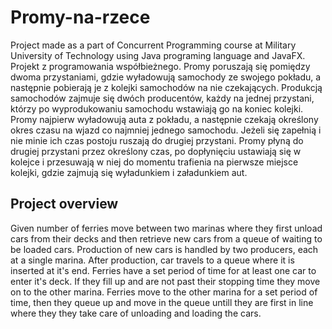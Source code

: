 # Promy-na-rzece
Project made as a part of Concurrent Programming course at Military University of Technology using Java programing language and JavaFX.
Projekt z programowania współbieżnego. Promy poruszają się pomiędzy dwoma przystaniami, gdzie wyładowują  samochody ze swojego pokładu, a następnie pobierają je z kolejki samochodów na nie czekających. Produkcją samochodów zajmuje się dwóch producentów,  każdy na jednej przystani, którzy po wyprodukowaniu samochodu wstawiają go  na koniec kolejki. Promy najpierw wyładowują auta z pokładu, a następnie  czekają określony okres czasu na wjazd co najmniej jednego samochodu. Jeżeli  się zapełnią i nie minie ich czas postoju ruszają do drugiej przystani. Promy płyną  do drugiej przystani przez określony czas, po dopłynięciu ustawiają się w kolejce  i przesuwają w niej do momentu trafienia na pierwsze miejsce kolejki, gdzie  zajmują się wyładunkiem i załadunkiem aut.

## Project overview
Given number of ferries move between two marinas where they first unload cars from their decks and then retrieve new cars from a queue of waiting to be loaded cars.
Production of new cars is handled by two producers, each at a single marina. After production, car travels to a queue where it is inserted at it's end.
Ferries have a set period of time for at least one car to enter it's deck. If they fill up and are not past their stopping time they move on to the other marina. Ferries move to the other marina for a set period of time, then they queue up and move in the queue untill they are first in line where they they take care of unloading and loading the cars.
